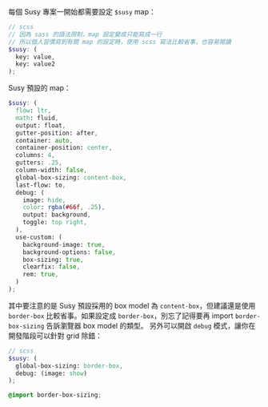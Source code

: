 每個 Susy 專案一開始都需要設定 `$susy` map：

```scss
// scss
// 因為 sass 的語法限制，map 設定變成只能寫成一行
// 所以個人習慣寫到有關 map 的設定時，使用 scss 寫法比較省事，也容易閱讀
$susy: (
  key: value,
  key: value2
);
```

Susy 預設的 map：

```scss
$susy: (
  flow: ltr,
  math: fluid,
  output: float,
  gutter-position: after,
  container: auto,
  container-position: center,
  columns: 4,
  gutters: .25,
  column-width: false,
  global-box-sizing: content-box,
  last-flow: to,
  debug: (
    image: hide,
    color: rgba(#66f, .25),
    output: background,
    toggle: top right,
  ),
  use-custom: (
    background-image: true,
    background-options: false,
    box-sizing: true,
    clearfix: false,
    rem: true,
  )
);
```

其中要注意的是 Susy 預設採用的 box model 為 `content-box`，但建議還是使用 `border-box` 比較省事。如果設定成 `border-box`，別忘了記得要再 import `border-box-sizing` 告訴瀏覽器 box model 的類型。
另外可以開啟 `debug` 模式，讓你在開發階段可以針對 grid 除錯：

```scss
// scss
$susy: (
  global-box-sizing: border-box,
  debug: (image: show)
);

@import border-box-sizing;
```
